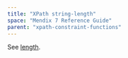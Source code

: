 ```yaml
---
title: "XPath string-length"
space: "Mendix 7 Reference Guide"
parent: "xpath-constraint-functions"
---
```



See [length](xpath-length).
